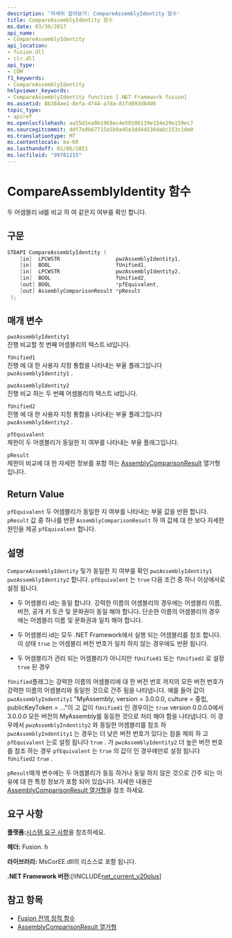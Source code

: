 ```yaml
---
description: '자세히 알아보기: CompareAssemblyIdentity 함수'
title: CompareAssemblyIdentity 함수
ms.date: 03/30/2017
api_name:
- CompareAssemblyIdentity
api_location:
- fusion.dll
- clr.dll
api_type:
- COM
f1_keywords:
- CompareAssemblyIdentity
helpviewer_keywords:
- CompareAssemblyIdentity function [.NET Framework fusion]
ms.assetid: 8b364ae1-8efa-4744-a7da-81fd093d84d6
topic_type:
- apiref
ms.openlocfilehash: aa55d1ea0b1968ec4e50106139e154e29e159ec7
ms.sourcegitcommit: ddf7edb67715a5b9a45e3dd44536dabc153c1de0
ms.translationtype: MT
ms.contentlocale: ko-KR
ms.lasthandoff: 02/06/2021
ms.locfileid: "99761215"
---
```

# <a name="compareassemblyidentity-function"></a>CompareAssemblyIdentity 함수

두 어셈블리 id를 비교 하 여 같은지 여부를 확인 합니다.  
  
## <a name="syntax"></a>구문  
  
```cpp  
STDAPI CompareAssemblyIdentity (  
    [in]  LPCWSTR                  pwzAssemblyIdentity1,  
    [in]  BOOL                     fUnified1,  
    [in]  LPCWSTR                  pwzAssemblyIdentity2,  
    [in]  BOOL                     fUnified2,  
    [out] BOOL                     *pfEquivalent,  
    [out] AssemblyComparisonResult *pResult  
 );  
```  
  
## <a name="parameters"></a>매개 변수  

 `pwzAssemblyIdentity1`  
 진행 비교할 첫 번째 어셈블리의 텍스트 id입니다.  
  
 `fUnified1`  
 진행 에 대 한 사용자 지정 통합을 나타내는 부울 플래그입니다 `pwzAssemblyIdentity1` .  
  
 `pwzAssemblyIdentity2`  
 진행 비교 하는 두 번째 어셈블리의 텍스트 id입니다.  
  
 `fUnified2`  
 진행 에 대 한 사용자 지정 통합을 나타내는 부울 플래그입니다 `pwzAssemblyIdentity2` .  
  
 `pfEquivalent`  
 제한이 두 어셈블리가 동일한 지 여부를 나타내는 부울 플래그입니다.  
  
 `pResult`  
 제한이 비교에 대 한 자세한 정보를 포함 하는 [AssemblyComparisonResult](assemblycomparisonresult-enumeration.md) 열거형입니다.  
  
## <a name="return-value"></a>Return Value  

 `pfEquivalent` 두 어셈블리가 동일한 지 여부를 나타내는 부울 값을 반환 합니다. `pResult` 값 중 하나를 반환 `AssemblyComparisonResult` 하 여 값에 대 한 보다 자세한 원인을 제공 `pfEquivalent` 합니다.  
  
## <a name="remarks"></a>설명  

 `CompareAssemblyIdentity` 및가 동일한 지 여부를 확인 `pwzAssemblyIdentity1` `pwzAssemblyIdentity2` 합니다. `pfEquivalent` 는 `true` 다음 조건 중 하나 이상에서로 설정 됩니다.  
  
- 두 어셈블리 id는 동일 합니다. 강력한 이름의 어셈블리의 경우에는 어셈블리 이름, 버전, 공개 키 토큰 및 문화권이 동일 해야 합니다. 단순한 이름의 어셈블리의 경우에는 어셈블리 이름 및 문화권과 일치 해야 합니다.  
  
- 두 어셈블리 id는 모두 .NET Framework에서 실행 되는 어셈블리를 참조 합니다. 이 상태 `true` 는 어셈블리 버전 번호가 일치 하지 않는 경우에도 반환 됩니다.  
  
- 두 어셈블리가 관리 되는 어셈블리가 아니지만 `fUnified1` 또는 `fUnified2` 로 설정 `true` 된 경우  
  
 `fUnified`플래그는 강력한 이름의 어셈블리에 대 한 버전 번호 까지의 모든 버전 번호가 강력한 이름의 어셈블리와 동일한 것으로 간주 됨을 나타냅니다. 예를 들어 값이 `pwzAssemblyIndentity1` "MyAssembly, version = 3.0.0.0, culture = 중립, publicKeyToken = ..."이 고 값이 `fUnified1` 인 경우이는 `true` version 0.0.0.0에서 3.0.0.0 모든 버전의 MyAssembly를 동등한 것으로 처리 해야 함을 나타냅니다. 이 경우에서 `pwzAssemblyIndentity2` 와 동일한 어셈블리를 참조 하 `pwzAssemblyIndentity1` 는 경우는 더 낮은 버전 번호가 있다는 점을 제외 하 고 `pfEquivalent` 는로 설정 됩니다 `true` . 가 `pwzAssemblyIdentity2` 더 높은 버전 번호를 참조 하는 경우 `pfEquivalent` 는 `true` 의 값이 인 경우에만로 설정 됩니다 `fUnified2` `true` .  
  
 `pResult`매개 변수에는 두 어셈블리가 동등 하거나 동일 하지 않은 것으로 간주 되는 이유에 대 한 특정 정보가 포함 되어 있습니다. 자세한 내용은 [AssemblyComparisonResult 열거형](assemblycomparisonresult-enumeration.md)을 참조 하세요.  
  
## <a name="requirements"></a>요구 사항  

 **플랫폼:**[시스템 요구 사항](../../get-started/system-requirements.md)을 참조하세요.  
  
 **헤더:** Fusion. h  
  
 **라이브러리:** MsCorEE.dll의 리소스로 포함 됩니다.  
  
 **.NET Framework 버전:**[!INCLUDE[net_current_v20plus](../../../../includes/net-current-v20plus-md.md)]  
  
## <a name="see-also"></a>참고 항목

- [Fusion 전역 정적 함수](fusion-global-static-functions.md)
- [AssemblyComparisonResult 열거형](assemblycomparisonresult-enumeration.md)
